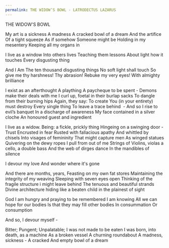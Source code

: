 ```yaml
---
permalink: THE WIDOW’S BOWL - LATRODECTUS LAZARUS
---
```

THE WIDOW'S BOWL 

My art is a sickness 
A madness 
A cracked bowl of a dream 
And the artifice 
Of a tight squeeze 
As if somehow 
Someone 
might be
Holding in my mesentery 
Keeping all my organs in 

I live as a window 
Into others lives
Teaching them lessons
About light 
how it touches 
Every disgusting thing 

And I Am 
The ten thousand disgusting things 
No soft light shall touch 
So give me thy harshness!
Thy abrasion!
Rebuke my very eyes!
With almighty brilliance 

I exist as an afterthought 
A plaything
A paycheque to be spent -
Demons make their deals with me 
I curl up, foetal in their burlap sacks
To dangle from their burning hips
Again, they say:
To create 
You (in your entirety)
must destroy 
Every single thing
To leave a trace behind  -
And so I rise to evil’s banquet 
In a discharge of awareness 
My face contained in a silver cloche 
An honoured guest 
and ingredient 


I live as a widow. 
Being:
a fickle, prickly thing 
Hingeing on a swinging door -
Trust 
Encrusted in fear 
Rusted with fallacious apathy
And whittled by chisels 
Into visages of femininity 
That might capture men
As winged statues 
Quivering on the dewy ropes 
I pull from out of me 
Strings of Violins, violas
a cello, a double bass 
And the web of dirges dance 
In the mandibles of silence 

I devour my love 
And wonder where it's gone 

And there are months, years, 
Feasting on my own fat stores
Maintaining the integrity of my weaving 
Sleeping with seven eyes open 
Thinking of the fragile structure i might leave behind
The tenuous and beautiful strands 
Divine architecture hiding 
like a beaten child
in the plainest of sight 


God I am hungry 
and praying 
to be remembered 
I am knowing 
All we can hope for our bodies 
Is that they may fill other bodies
In consummation 
Or consumption 

And so,
I devour myself - 

Bitter;
Pungent;
Unpalatable; 
I was not made to be eaten 
I was born, into death, as a machine 
As a broken vessel
A churning roundabout 
A madness, sickness -
A cracked
And empty
bowl 
of a dream